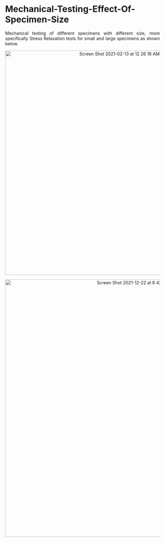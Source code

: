 # Mechanical-Testing-Effect-Of-Specimen-Size
<p align="justify">
Mechanical testing of different specimens with different size, more specifically Stress Relaxation tests for small and large specimens as shown below.
</p>

<p align="center">
<img width="729" alt="Screen Shot 2021-02-13 at 12 26 16 AM" src="https://user-images.githubusercontent.com/70657426/147140059-01166b33-1d05-4867-aa28-8e540ad3aee9.png">
</p>

<p align="center">
<img width="836" alt="Screen Shot 2021-12-22 at 8 42 15 PM" src="https://user-images.githubusercontent.com/70657426/147140197-9e51568a-6177-4aec-8af6-65cc9cf7a2fa.png">
</p>
